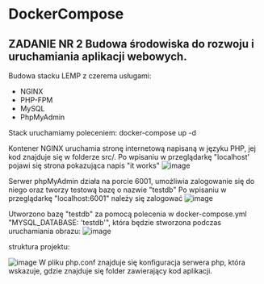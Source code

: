 # DockerCompose

## ZADANIE NR 2 Budowa środowiska do rozwoju i uruchamiania aplikacji webowych.

Budowa stacku LEMP z czerema usługami: 
- NGINX
- PHP-FPM
- MySQL
- PhpMyAdmin

Stack uruchamiamy poleceniem: docker-compose up -d

Kontener NGINX uruchamia stronę internetową napisaną w języku PHP, jej kod znajduje się w folderze src/.
Po wpisaniu w przeglądarkę "localhost' pojawi się strona pokazująca napis "it works"
![image](https://user-images.githubusercontent.com/73463891/144509506-b5acfe0f-b115-4cfe-a608-078745b93fef.png)


Serwer phpMyAdmin działa na porcie 6001, umożliwia zalogowanie się do niego oraz tworzy testową bazę o nazwie "testdb"
Po wpisaniu w przeglądarkę "localhost:6001" należy się zalogować
![image](https://user-images.githubusercontent.com/73463891/144510226-023a1e55-38a0-4ec0-9e24-1f71d796842a.png)


Utworzono bazę "testdb" za pomocą polecenia w docker-compose.yml "MYSQL_DATABASE: 'testdb'", która będzie stworzona podczas uruchamiania obrazu:
![image](https://user-images.githubusercontent.com/73463891/144510322-df14b2e7-c752-4daa-86e0-8dd3e5a0c6da.png)


struktura projektu:

![image](https://user-images.githubusercontent.com/73463891/144512902-4e5a5b64-a05c-434e-8ed9-f671f1fc1e6a.png)
W pliku php.conf znajduje się konfiguracja serwera php, która wskazuje, gdzie znajduje się folder zawierający kod aplikacji.



